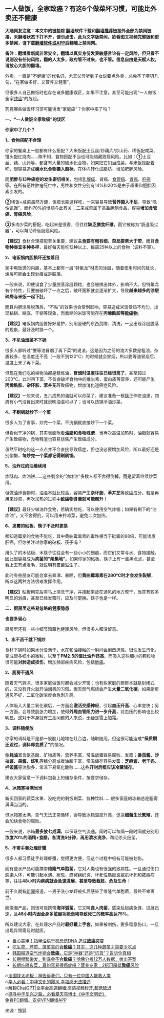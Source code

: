  <!-- 面包屑导航 --> <h2>一人做饭，全家致癌？有这6个做菜坏习惯，可能比外卖还不健康</h2> <p class="notice"><b>大陆网友注意：本文中的链接除 <a href="https://github.com/bannedbook/fanqiang" >翻墙</a>软件下载和<a href="https://github.com/killgcd/justmysocks/blob/master/README.md">翻墙推荐</a>链接外全部为禁网链接，未翻墙状态下打不开，请勿点击。此为文字版禁闻，欲看图文视频完整版和更多禁闻，请下载<a href="https://github.com/bannedbook/fanqiang">翻墙软件或APP</a>后翻墙上禁闻网。</p><p>备注：翻墙看新闻非常安全，翻墙以真实身份发表敏感言论有一定风险，但只看不说则没有任何风险，翻的人太多，政府管不过来，也不管。信息自由是天赋人权，请放心大胆的翻墙。</b></p>  <div class="entry"> <p>外卖，一直是“不健康”的代名词，尤其父母听到子女说要点外卖，总免不了唠叨几句，“在家做多好，又营养又健康”。</p> <p>但很多人自己做饭时也存在诸多健康误区，如果不注意，甚至可能出现“一人做饭全家<a href="https://www.bannedbook.org/bnews/tag/%e8%87%b4%e7%99%8c/" class="st_tag internal_tag" rel="tag" title="标签 致癌 下的日志">致癌</a>”的危险。</p> <p>究竟哪些做饭坏习惯可能诱发“家庭癌”？你家中招了吗？</p> <p><strong>一、“一人做饭全家致癌”的误区</strong></p> <p><strong>你家中了几个？</strong></p> <p><strong>1、食物搭配不合理</strong></p> <p>你家的餐桌上一般都有什么搭配？大米饭配土豆丝/炒藕片/炒山药、稀饭配咸菜、馒头配红烧肉……殊不知，食物搭配不当也可能暗藏致癌风险。比如：<strong>①</strong>土豆丝、藕、山药等，都含有大量的碳水化合物，如果把它们当成菜，与米饭搭配着吃，很容易造成<strong>碳水化合物摄入超标</strong>，在体内转化成脂肪，增加肥胖风险。</p> <p>而<strong>肥胖与13种癌症的发生密切相关</strong>，包括<a href="https://www.bannedbook.org/bnews/tag/%E4%B9%B3%E8%85%BA%E7%99%8C/" class="st_tag internal_tag" rel="tag" title="标签 乳腺癌 下的日志">乳腺癌</a>、肾癌、<a href="https://www.bannedbook.org/bnews/tag/%e9%a3%9f%e7%ae%a1%e7%99%8c/" class="st_tag internal_tag" rel="tag" title="标签 食管癌 下的日志">食管癌</a>、<a href="https://www.bannedbook.org/bnews/tag/%E8%83%83%E7%99%8C/" class="st_tag internal_tag" rel="tag" title="标签 胃癌 下的日志">胃癌</a>、<a href="https://www.bannedbook.org/bnews/tag/%E8%82%9D%E7%99%8C/" class="st_tag internal_tag" rel="tag" title="标签 肝癌 下的日志">肝癌</a>等。在所有恶性肿瘤死亡中，男性和女性分别有14%和20%是由于超重和肥胖因素引发的。</p> <p><strong>②</strong>稀饭+咸菜虽然方便，但若长期这样吃，一来容易导致<strong>营养摄入不足</strong>，导致“隐性饥饿”，而约70%的慢病与此有关；二来咸菜属于高盐腌制食品，容易<strong>增加食管癌、胃癌风险</strong>。</p> <p><strong>③</strong>多肉少菜的搭配，吃起来是很香，但往往<strong>缺乏膳食纤维</strong>，而它被称为“肠道吸尘器”，可以帮助降低肠癌风险。</p> <p><strong>【建议】</strong>食材合理搭配至关重要，建议<strong>主食要有粗有细、菜品要素大于荤</strong>，而且<strong>食物种类宜多种多样</strong>，最好每天能吃12种以上、每周25种以上的食物（调料不算）。</p> <p><strong>2、电饭锅内胆损坏还接着用</strong></p> <p>家中电饭煲的内胆，基本上都有一层“特氟龙”材质的涂层，随着使用时间的延长，涂层可能会出现划痕或是脱落。</p> <p>一般来说，即使误食了少量脱落涂层颗粒，也会被排出体外，影响不大。但特氟龙有个特性，只要被破坏了一点之后，破坏面积就会逐渐扩大，导致<strong>越来越多的涂层碎屑与米饭一起下肚</strong>。</p> <p>而且内胆涂层脱落后，“不粘”的效果也会受到影响，容易造成米饭受热不均匀，出现粘锅、糊底、干锅等现象，而煮糊的米饭可能存在<strong>丙烯酰胺等<a href="https://www.bannedbook.org/bnews/tag/%e8%87%b4%e7%99%8c%e7%89%a9/" class="st_tag internal_tag" rel="tag" title="标签 致癌物 下的日志">致癌物</a></strong>。</p> <p><strong>【建议】</strong>电饭锅内胆要好好爱护，别用坚硬的东西刮蹭、清洗，一旦出现涂层脱落的现象，最好及时换一个。</p> <p><strong>3、不见油烟菜不下锅</strong></p> <p>很多人都听过“要等油冒烟了再下菜”的说法，这是因为之前的油大多数是粗油，杂质较多，在温度还不高（一般不到120℃）的时候就会冒烟，所以要等油冒烟后、温度上来了再下菜。</p> <p>但现在我们吃的植物油都是精炼油，<strong>冒烟时温度往往已经很高了</strong>，甚至超过200℃。此时再下菜，不仅会破坏食物中的维生素、蛋白质等营养，还可能产生<strong>丙烯酰胺、杂环胺、苯并芘</strong>等致癌物，增加消化道癌症风险。</p> <p><strong>【建议】</strong>一般来说，五六成热的油就可以炒菜了，建议准备一根<a href="https://www.bannedbook.org/bnews/tag/%E7%AD%B7%E5%AD%90/" class="st_tag internal_tag" rel="tag" title="标签 筷子 下的日志">筷子</a>伸进油里，四周有小气泡冒出来时就说明油温可以了；也可以热锅冷油炒菜。</p> <p><strong>4、不刷锅就炒下一个菜</strong></p> <p>很多人为了省事，炒完一个菜，不洗锅就直接炒下一个菜。</p> <p>但看似干净的锅，其实表面附着<strong>油脂和食物残渣</strong>，当再次高温加热时，油脂就容易产生致癌物，食物残渣也容易烧焦产生致癌成分。</p> <p>虽然平时吃的这一点点并不会直接导致癌症，但也没必要增加风险，所以最好还是别偷懒，<strong>每炒完一个菜都记得刷刷锅</strong>。</p> <p><strong>5、油炸过的油继续用</strong></p> <p>炸酥肉、炸油饼……这些剩余的“油炸油”多数人都不舍得倒掉，而是留着继续炒菜用。</p> <p>但做油炸食物时，油温本就比较高，容易产生<strong>杂环胺、苯并芘</strong>等致癌成分。若是再用来炒菜，再次加热的过程中<strong>致癌物含量就可能飙升</strong>！</p> <p><strong>【建议】</strong>最好少做油炸食物，若确实想吃，可以使用空气炸锅；如果有剩下的“油炸油”，又不舍得扔，可以用来拌凉菜，避免二次加热。</p>  <p><strong>6、发霉的砧板、筷子不及时更换</strong></p> <p>都知道霉变的食物不能吃，其中黄曲霉毒素的毒性相当于砒霜的68倍，可能诱发肝癌。但你关注过你家的砧板、筷子吗？</p> <p>用久了的木砧板、木筷子往往会有一些小小的划痕，而它们又常与水、食物接触，因此很容易成为<strong>病菌的“聚集地”</strong>。如果你家的砧板、筷子上有一些黑点点，甚至看上去有点发毛，就说明有霉菌滋生了。</p> <p>此时有些朋友可能会拿去煮沸、暴晒，但<strong>黄曲霉毒素在280℃时才会发生裂解</strong>，所以这两种方法很难发挥作用。</p> <p><strong>【建议】</strong>砧板用完后需马上清洗干净，并挂起来放在通风的地方晾干，当其有较多明显的划痕，甚至已经发霉时，应及时更换。筷子也是一样。</p> <p><strong>二、厨房里这些易忽略的健康隐患</strong></p> <p><strong>也要多留心</strong></p> <p>厨房里还有一些小细节暗藏也健康风险，但很多人都没留意。</p> <p><strong>1、水不沥干就下锅炒</strong></p> <p>食材下锅时如果水分没沥干，水在和油接触的一瞬间会剧烈迸溅，很快发生汽化，变成很多细小的微粒，以至于<strong>PM2.5的值比油炸还高</strong>。而吸入这些细小的颗粒物很可能<strong>对肺造成损伤</strong>，增加肺部疾病风险，包括<a href="https://www.bannedbook.org/bnews/tag/%e8%82%ba%e7%99%8c/" class="st_tag internal_tag" rel="tag" title="标签 肺癌 下的日志">肺癌</a>。</p> <p><strong>2、厨房不通风</strong></p> <p>随着天气转凉，很多家庭做饭时都会减少开窗；也有些家庭的厨房本就是封闭式的，又没有开火就开油烟机的习惯。但天然气燃烧会产生<strong>大量二氧化碳</strong>，如果厨房通风不好，二氧化碳浓度会急剧升高。</p> <p>人体吸入大量二氧化碳后，一方面会<strong>激活交感神经</strong>，引起<strong>血压升高</strong>、心率变快；另一方面，会导致肌张力增加，使得<strong>外周血管阻力进一步升高</strong>，对血压的影响也比较明显。这对于本身就有三高问题的人来说，无疑是雪上加霜。</p> <p><strong>3、调料随便放</strong></p>  <p>你家的调料是不是都一股脑儿地堆在灶台边，随取随用。但这很可能造成<strong>“保质期还没过，调料却变质了”</strong>的情况。</p> <p>像<strong>蚝油</strong>富含氨基酸、矿物质等，营养丰富，常温放置容易腐败、发霉；<strong>番茄酱、沙拉酱、果酱、炼乳</strong>等糖分高或者油脂丰富，常温储存容易发霉；<strong>芝麻酱、老干妈、拌饭酱</strong>等油脂多，常温下易氧化酸败……这些<strong>开封后都应该冷藏储存</strong>。</p> <p>建议大家留意一下调料包装上的储存条件，按要求储存。</p> <p><strong>4、冰箱塞得满当当</strong></p> <p>新买回家的蔬菜水果、没吃完的剩饭剩菜、各种饮料……很多家庭的冰箱总是塞得满满当当的。</p> <p>但冰箱塞太满，空气无法正常循环，会导致冰箱温度升高，促进<strong>细菌生长繁殖</strong>，还会加快食物的腐败。</p> <p>一般来说，冰箱<strong>最多放七成满</strong>，以保证空气流通。同时可以每隔一段时间就分别用<strong>浓度70%的酒精+食醋，各清洗5分钟，再用清水洗净</strong>，帮助杀灭细菌。</p> <p><strong>5、不带手套处理虾蟹</strong></p> <p>很多人都习惯徒手处理虾蟹，觉得更方便，但这个过程中极有可能被划伤。</p> <p>而有些水产品可能携带<strong>维隆气单胞菌</strong>，它对人类也有很强的致病性。一旦通过伤口感染人体，可能引起水泡、瘀斑、蜂窝组织炎、坏死性<a href="https://www.bannedbook.org/bnews/tag/%e7%ad%8b%e8%86%9c%e7%82%8e/" class="st_tag internal_tag" rel="tag" title="标签 筋膜炎 下的日志">筋膜炎</a>或肌坏死和脓毒症等，往往<strong>48小时内疾病就会急速进展，甚至导致截肢、危及生命</strong>！</p> <p>前不久就有<span class='wp_keywordlink_affiliate'><a href="https://www.bannedbook.org/" title="新闻">新闻</a></span>报道，一男子洗小龙虾被扎后感染了维隆气单胞菌，最终不幸离世。</p> <p>而像海产品，则很可能携带<strong>海洋弧菌</strong>，它又叫<strong>食人肉菌</strong>，感染后起病急骤、进展迅速，且<strong>48小时内因全身多脏器功能衰竭导致死亡的概率高达75%</strong>。</p> <p>所以建议大家，在处理水产品时<strong>最好戴上手套</strong>，如果被刺伤，要多留意伤口，一旦出现异常需及时就医。</p> <!--<div id="taboola-mid-1"></div>--><ul class='op-related-articles' title='相关阅读'> <li><a href='https://www.bannedbook.org/bnews/cnnews/20231014/1947115.html' target='_blank'>当心美甲！指甲油烘干机恐伤DNA 造成<b>致癌</b>突变</a></li> <li><a href='https://www.bannedbook.org/bnews/health/20231012/1945909.html' target='_blank'>吃生菜、芹菜、菠菜真的会<b>致癌</b>？其实，这几种蔬菜才需要少吃点</a></li> <li><a href='https://www.bannedbook.org/bnews/health/20231006/1943069.html' target='_blank'>韩国报道空气炸锅会<b>致癌</b>，它是“神器”还是“坑货”？告诉你真相</a></li> <li><a href='https://www.bannedbook.org/bnews/health/20231005/1942614.html' target='_blank'>长期频繁染发，到底会不会<b>致癌</b>？哈佛分析12万人数据，给出答案</a></li> <li><a href='https://www.bannedbook.org/bnews/health/20231001/1940884.html' target='_blank'>长期吃隔夜菜，真的容易得癌症吗？营养专家：2招可降低<b>致癌</b>风险</a></li> </ul> <p class="texttj"> 🔥<a href="https://www.bannedbook.org/bnews/ssgc/20230219/1850782.html" target="_blank">法国犹太老板：神告诉我们，只有一位中国人能救人类</a><br/> 🔥<a href="https://www.bannedbook.org/bnews/comments/20220220/1694796.html" target="_blank">华人必看：中华文化的飓风 幸福感无法描述</a><br/> 🔥<a href="https://github.com/bannedbook/fanqiang/wiki/V2ray%E6%9C%BA%E5%9C%BA" target="_blank">解锁ChatGPT|全平台高速翻墙:高清视频秒开,超低延迟</a><br/> 🔥<a href="https://www.bannedbook.org/bnews/comments/20220808/1768773.html" target="_blank">探寻中华复兴之路，必看章天亮博士《中华文明史》</a><br/> <a href="https://github.com/bannedbook/fanqiang/wiki/%E7%A6%81%E9%97%BB%E7%BD%91%E5%AE%89%E5%8D%93%E7%BF%BB%E5%A2%99%E6%96%B0%E9%97%BBAPP" target="_blank">免费PC翻墙、安卓VPN翻墙APP</a><br/> </p> <p class="src-info">来源：搜狐 </p><a name='sharetosocial'></a> <div style="margin-bottom:5px;padding-bottom:5px;clear:both"> <div id="archive-pix-1" class="banner-ads"> <!-- AuctionX Display platform tag START --> <div id="27602x728x90x621x_ADSLOT1" clicktrack="%%CLICK_URL_ESC%%"></div>  <!-- AuctionX Display platform tag END --> </div> <div id="archive-pix-2" class="banner-ads"> <!-- AuctionX Display platform tag START --> <div id="27556x300x250x621x_ADSLOT1" clicktrack="%%CLICK_URL_ESC%%" style="margin:0 auto;text-align:center"></div>  <!-- AuctionX Display platform tag END --> </div> </div>  <div id="archive-pix-1" class="banner-ads"> <!-- AuctionX Display platform tag START --> <div id="27603x728x90x621x_ADSLOT1" clicktrack="%%CLICK_URL_ESC%%"></div>  <!-- AuctionX Display platform tag END --> </div> </div><!--END ENTRY--> 